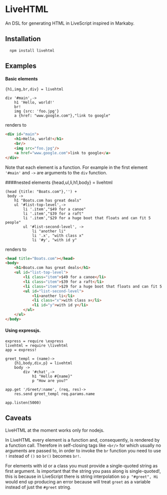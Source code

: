 # LiveHTML

An DSL for generating HTML in LiveScript inspired in Markaby.


## Installation

	  npm install livehtml

## Examples

#### Basic elements

    {h1,img,br,div} = livehtml
    
    div '#main',->
    	h1 'Hello, world!'
        br!
    	img {src: 'foo.jpg'}
        a {href: "www.google.com"},"link to google"

renders to

```html
<div id="main">
	<h1>Hello, world!</h1>
    <br/>
	<img src="foo.jpg"/>
    <a href="www.google.com">link to google</a>
</div>
```
Note that each element is a function. For example in the first element `'#main'` and `->` are arguments to the  `div` function.

####nested elements
	{head,ul,li,h1,body} = livehtml
    
    (head {title: "Boats.com"},'') +
     body ->
        h1 "Boats.com has great deals"			
        ul '#list-top-level',->
            li '.item',"$49 for a canoe"
            li '.item',"$39 for a raft"
            li '.item',"$29 for a huge boot that floats and can fit 5 people"
            ul '#list-second-level', ->
                li "another li"
                li '.x', "with class x"
                li '#y', "with id y"

renders to
```html
<head title="Boats.com"></head>
<body>
	<h1>Boats.com has great deals</h1>
    <ul id="list-top-level">
    	<li class="item">$49 for a canoe</li>
        <li class="item">$39 for a raft</li>
        <li class="item">$29 for a huge boot that floats and can fit 5 people</li>
        <ul id="list-second-level">
        	<li>another li</li>
            <li class="x">with class x</li>
            <li id="y">with id y</li>
        </ul>
    </ul>
</body>
```



#### Using expressjs.

    express = require \express
    livehtml = require \livehtml
    app = express!

    greet_templ = (name)->
        {h1,body,div,p} = livehtml
        body ->
            div '#chat',->
                h1 "Hello #{name}"
                p "How are you?"

    app.get '/Greet/:name', (req, res)->
        res.send greet_templ req.params.name    

    app.listen(5000)
    
## Caveats

LiveHTML at the moment works only for nodejs.

In LiveHTML every element is a function and, consequently, is rendered by a function call. Therefore in self-closing tags like `<br/>` for which usually no arguments are passed to, in order to invoke the `br` function you need to use `!` instead of `()` so `br()` becomes `br!`.

For elements with id or a class you must provide a single-quoted string as first argument. Is important that the string you pass along is single-quoted!, this is because in LiveScript there is string interpolation so `p "#greet", Hi` would end up producing an error because will treat `greet` as a variable instead of just the `#greet` string. 
